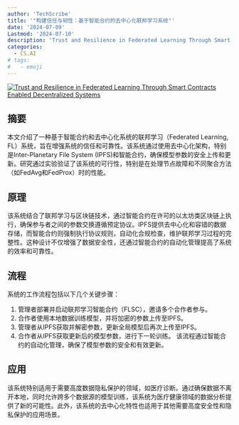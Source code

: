 ```yaml
---
author: 'TechScribe'
title: '"构建信任与韧性：基于智能合约的去中心化联邦学习系统"'
date: '2024-07-09'
Lastmod: '2024-07-10'
description: 'Trust and Resilience in Federated Learning Through Smart Contracts Enabled Decentralized Systems'
categories:
  - CS.AI
# tags:
#   - emoji
---
```


[![Trust and Resilience in Federated Learning Through Smart Contracts Enabled Decentralized Systems](https://arxiv-research-1301205113.cos.ap-guangzhou.myqcloud.com/images/2407.06862v1.pdf_0.jpg)](https://arxiv.org/abs/2407.06862v1)

## 摘要

本文介绍了一种基于智能合约和去中心化系统的联邦学习（Federated Learning, FL）系统，旨在增强系统的信任和可靠性。该系统通过使用去中心化架构，特别是Inter-Planetary File System (IPFS)和智能合约，确保模型参数的安全上传和更新。研究通过实验验证了该系统的可行性，特别是在处理节点故障和不同聚合方法（如FedAvg和FedProx）时的性能。<!--more-->

## 原理

该系统结合了联邦学习与区块链技术，通过智能合约在许可的以太坊类区块链上执行，确保参与者之间的参数交换遵循预定协议。IPFS提供去中心化和容错的数据存储，而智能合约则强制执行协议规则，自动化合规检查，维护联邦学习过程的完整性。这种设计不仅增强了数据安全性，还通过智能合约的自动化管理提高了系统的效率和可靠性。

## 流程

系统的工作流程包括以下几个关键步骤：
1. 管理者部署并启动联邦学习智能合约（FLSC），邀请多个合作者参与。
2. 合作者使用本地数据训练模型，并将加密的参数上传至IPFS。
3. 管理者从IPFS获取并解密参数，更新全局模型后再次上传至IPFS。
4. 合作者从IPFS获取更新后的模型参数，进行下一轮训练。
该流程通过智能合约的自动化管理，确保了模型参数的安全和有效更新。

## 应用

该系统特别适用于需要高度数据隐私保护的领域，如医疗诊断。通过确保数据不离开本地，同时允许跨多个数据源的模型训练，该系统为医疗健康领域的数据分析提供了新的可能性。此外，该系统的去中心化特性也适用于其他需要高度安全性和隐私保护的应用场景。